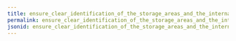 ```yaml
---
title: ensure_clear_identification_of_the_storage_areas_and_the_internal_transport_equipment
permalink: ensure_clear_identification_of_the_storage_areas_and_the_internal_transport_equipment.html
jsonid: ensure_clear_identification_of_the_storage_areas_and_the_internal_transport_equipment
---
```

